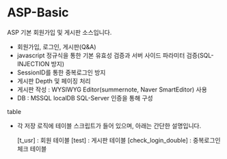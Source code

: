 # ASP-Basic
ASP 기본 회원가입 및 게시판 소스입니다.

- 회원가입, 로그인, 게시판(Q&A)
- javascript 정규식을 통한 기본 유효성 검증과 서버 사이드 파라미터 검증(SQL-INJECTION 방지)
- SessionID를 통한 중복로그인 방지
- 게시판 Depth 및 페이징 처리
- 게시판 작성 : WYSIWYG Editor(summernote, Naver SmartEditor) 사용
- DB : MSSQL localDB SQL-Server 인증을 통해 구성



table
- 각 저장 로직에 테이블 스크립트가 들어 있으며, 아래는 간단한 설명입니다.
    
    [t_usr] :               회원 테이블
    [test] :                게시판 테이블
    [check_login_double] :  중복로그인 체크 테이블
  

